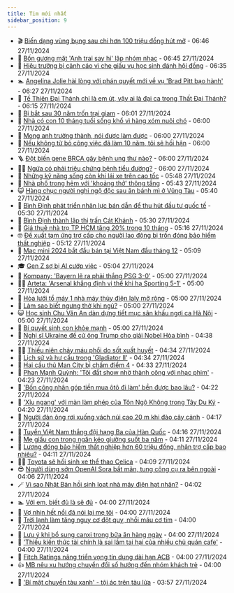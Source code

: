 ```yaml
---
title: Tim mới nhất
sidebar_position: 9
---
```


<!-- vnexpress-tin-moi-nhat:START -->
- 🎬 [Biến dạng vùng bụng sau chi hơn 100 triệu đồng hút mỡ](https://vnexpress.net/bien-dang-vung-bung-sau-chi-hon-100-trieu-dong-hut-mo-4820969.html) - 06:46 27/11/2024
- 🐎 [Bốn gương mặt &#39;Anh trai say hi&#39; lập nhóm nhạc](https://vnexpress.net/bon-guong-mat-anh-trai-say-hi-lap-nhom-nhac-4820843.html) - 06:45 27/11/2024
- 🦍 [Hiệu trưởng bị cảnh cáo vì che giấu vụ học sinh đánh hội đồng](https://vnexpress.net/hieu-truong-bi-canh-cao-vi-che-giau-vu-hoc-sinh-danh-hoi-dong-4820977.html) - 06:35 27/11/2024
- 🏊 [Angelina Jolie hài lòng với phán quyết mới về vụ &#39;Brad Pitt bạo hành&#39;](https://vnexpress.net/angelina-jolie-hai-long-voi-phan-quyet-moi-ve-vu-brad-pitt-bao-hanh-4820827.html) - 06:27 27/11/2024
- 🎊 [Tề Thiên Đại Thánh chỉ là em út, vậy ai là đại ca trong Thất Đại Thánh?](https://vnexpress.net/te-thien-dai-thanh-chi-la-em-ut-vay-ai-la-dai-ca-trong-that-dai-thanh-4820845.html) - 06:15 27/11/2024
- 🎃 [Bị bắt sau 30 năm trốn trại giam](https://vnexpress.net/bi-bat-sau-30-nam-tron-trai-giam-4820975.html) - 06:01 27/11/2024
- 🧰 [Nhà có con 10 tháng tuổi sống khổ vì hàng xóm nuôi chó](https://vnexpress.net/nha-co-con-10-thang-tuoi-song-kho-vi-hang-xom-nuoi-cho-4820867.html) - 06:00 27/11/2024
- 🔭 [Mong anh trưởng thành, nói được làm được](https://vnexpress.net/mong-anh-truong-thanh-noi-duoc-lam-duoc-4820813.html) - 06:00 27/11/2024
- 🫶 [Nếu không từ bỏ công việc đã làm 10 năm, tôi sẽ hối hận](https://vnexpress.net/neu-khong-tu-bo-cong-viec-da-lam-10-nam-toi-se-hoi-han-4819545.html) - 06:00 27/11/2024
- 🪜 [Đột biến gene BRCA gây bệnh ung thư nào?](https://vnexpress.net/dot-bien-gene-brca-gay-benh-ung-thu-nao-4820882.html) - 06:00 27/11/2024
- 👨‍🏫 [Ngứa có phải triệu chứng bệnh tiểu đường?](https://vnexpress.net/ngua-co-phai-trieu-chung-benh-tieu-duong-4820860.html) - 06:00 27/11/2024
- 🎊 [Những kỹ năng sống còn khi lái xe trên cao tốc](https://vnexpress.net/nhung-ky-nang-song-con-khi-lai-xe-tren-cao-toc-4820138.html) - 05:48 27/11/2024
- 🎊 [Nhà phố trong hẻm với &#39;khoảng thở&#39; thông tầng](https://vnexpress.net/nha-pho-trong-hem-voi-khoang-tho-thong-tang-4820928.html) - 05:43 27/11/2024
- 😺 [Hàng chục người nghi ngộ độc sau ăn bánh mì ở Vũng Tàu](https://vnexpress.net/ngo-doc-banh-mi-co-ba-vung-tau-4820965.html) - 05:40 27/11/2024
- 🐘 [Bình Định phát triển nhân lực bán dẫn để thu hút đầu tư quốc tế](https://vnexpress.net/binh-dinh-phat-trien-nhan-luc-ban-dan-de-thu-hut-dau-tu-quoc-te-4820896.html) - 05:30 27/11/2024
- 🌁 [Bình Định thành lập thị trấn Cát Khánh](https://vnexpress.net/binh-dinh-thanh-lap-thi-tran-cat-khanh-4820840.html) - 05:30 27/11/2024
- 🐲 [Giá thuê nhà trọ TP HCM tăng 20% trong 10 tháng](https://vnexpress.net/gia-thue-nha-tro-tp-hcm-tang-20-trong-10-thang-4820846.html) - 05:16 27/11/2024
- 🤓 [Đề xuất tạm ứng trợ cấp cho người lao động bị trốn đóng bảo hiểm thất nghiệp](https://vnexpress.net/de-xuat-tam-ung-tro-cap-cho-nguoi-lao-dong-bi-tron-dong-bao-hiem-that-nghiep-4820891.html) - 05:12 27/11/2024
- 💪 [Mac mini 2024 bắt đầu bán tại Việt Nam đầu tháng 12](https://vnexpress.net/mac-mini-2024-bat-dau-ban-tai-viet-nam-dau-thang-12-4820744.html) - 05:09 27/11/2024
- 🎓 [Gen Z sợ bị AI cướp việc](https://vnexpress.net/gen-z-so-bi-ai-cuop-viec-4820951.html) - 05:04 27/11/2024
- 🫣 [Kompany: &#39;Bayern lẽ ra phải thắng PSG 3-0&#39;](https://vnexpress.net/kompany-bayern-le-ra-phai-thang-psg-3-0-4820812.html) - 05:00 27/11/2024
- 🧑‍💻 [Arteta: &#39;Arsenal khẳng định vị thế khi hạ Sporting 5-1&#39;](https://vnexpress.net/arteta-arsenal-khang-dinh-vi-the-khi-ha-sporting-5-1-4820777.html) - 05:00 27/11/2024
- 🐲 [Hòa lưới tổ máy 1 nhà máy thủy điện Ialy mở rộng](https://vnexpress.net/hoa-luoi-to-may-1-nha-may-thuy-dien-ialy-mo-rong-4820661.html) - 05:00 27/11/2024
- 🌝 [Làm sao biết ngưng thở khi ngủ?](https://vnexpress.net/lam-sao-biet-ngung-tho-khi-ngu-4820899.html) - 05:00 27/11/2024
- 😺 [Học sinh Chu Văn An dàn dựng tiết mục sân khấu ngợi ca Hà Nội](https://vnexpress.net/hoc-sinh-chu-van-an-dan-dung-tiet-muc-san-khau-ngoi-ca-ha-noi-4820879.html) - 05:00 27/11/2024
- 🐎 [Bí quyết sinh con khỏe mạnh](https://vnexpress.net/bi-quyet-sinh-con-khoe-manh-4820612.html) - 05:00 27/11/2024
- 🎡 [Nghị sĩ Ukraine đề cử ông Trump cho giải Nobel Hòa bình](https://vnexpress.net/nghi-si-ukraine-de-cu-ong-trump-cho-giai-nobel-hoa-binh-4820917.html) - 04:38 27/11/2024
- 👨‍🏫 [Thiếu niên chảy máu phổi do sốt xuất huyết](https://vnexpress.net/thieu-nien-chay-mau-phoi-do-sot-xuat-huyet-4819744.html) - 04:34 27/11/2024
- 🦆 [Lịch sử và hư cấu trong &#39;Gladiator II&#39;](https://vnexpress.net/lich-su-va-hu-cau-trong-gladiator-ii-4820339.html) - 04:34 27/11/2024
- 🚦 [Hai cầu thủ Man City bị chấm điểm 4](https://vnexpress.net/hai-cau-thu-man-city-bi-cham-diem-4-4820885.html) - 04:33 27/11/2024
- 💫 [Phan Mạnh Quỳnh: &#39;Tôi đắt show nhờ thành công với nhạc phim&#39;](https://vnexpress.net/phan-manh-quynh-toi-dat-show-nho-thanh-cong-voi-nhac-phim-4820792.html) - 04:23 27/11/2024
- 🎉 [&#39;Bốn công nhân góp tiền mua ôtô đi làm&#39; bền được bao lâu?](https://vnexpress.net/bon-cong-nhan-gop-tien-mua-oto-di-lam-ben-duoc-bao-lau-4820933.html) - 04:22 27/11/2024
- 🌋 [&#39;Xỉu ngang&#39; với màn làm phép của Tôn Ngộ Không trong Tây Du Ký](https://vnexpress.net/xiu-ngang-voi-man-lam-phep-cua-ton-ngo-khong-trong-tay-du-ky-4820913.html) - 04:20 27/11/2024
- 🤖 [Người đàn ông rơi xuống vách núi cao 20 m khi đào cây cảnh](https://vnexpress.net/nguoi-dan-ong-roi-xuong-vach-nui-cao-20-m-khi-dao-cay-canh-4820910.html) - 04:17 27/11/2024
- 🦏 [Tuyển Việt Nam thắng đội hạng Ba của Hàn Quốc](https://vnexpress.net/tuyen-viet-nam-thang-doi-hang-ba-cua-han-quoc-4820931.html) - 04:16 27/11/2024
- 🦩 [Mẹ giấu con trong ngăn kéo giường suốt ba năm](https://vnexpress.net/me-giau-con-moi-sinh-trong-ngan-keo-giuong-suot-ba-nam-4820895.html) - 04:11 27/11/2024
- 👺 [Lương đóng bảo hiểm thất nghiệp hơn 60 triệu đồng, nhận trợ cấp bao nhiêu?](https://vnexpress.net/luong-dong-bao-hiem-that-nghiep-hon-60-trieu-dong-nhan-tro-cap-bao-nhieu-4820907.html) - 04:11 27/11/2024
- 🧑‍🏫 [Toyota sẽ hồi sinh xe thể thao Celica](https://vnexpress.net/toyota-se-hoi-sinh-xe-the-thao-celica-4820807.html) - 04:09 27/11/2024
- 😎 [Người dùng sớm OpenAI Sora bất mãn, tung công cụ ra bên ngoài](https://vnexpress.net/nguoi-dung-som-openai-sora-bat-man-tung-cong-cu-ra-ben-ngoai-4820849.html) - 04:06 27/11/2024
- 🪄 [Vì sao Nhật Bản hồi sinh loạt nhà máy điện hạt nhân?](https://vnexpress.net/vi-sao-nhat-ban-hoi-sinh-loat-nha-may-dien-hat-nhan-4820884.html) - 04:02 27/11/2024
- 🏊 [Với em, biết đủ là sẽ đủ](https://vnexpress.net/voi-em-biet-du-la-se-du-4820811.html) - 04:00 27/11/2024
- 💃 [Vợ nhịn hết nổi đã nói lại mẹ tôi](https://vnexpress.net/vo-nhin-het-noi-da-noi-lai-me-toi-4820773.html) - 04:00 27/11/2024
- 🦆 [Trời lạnh làm tăng nguy cơ đột quỵ, nhồi máu cơ tim](https://vnexpress.net/troi-lanh-lam-tang-nguy-co-dot-quy-nhoi-mau-co-tim-4820901.html) - 04:00 27/11/2024
- 🎊 [Lưu ý khi bổ sung canxi trong bữa ăn hàng ngày](https://vnexpress.net/luu-y-khi-bo-sung-canxi-trong-bua-an-hang-ngay-4820889.html) - 04:00 27/11/2024
- 👺 [&#39;Thiếu kiến thức tài chính là sai lầm tai hại của nhiều chủ quán cafe&#39;](https://vnexpress.net/thieu-kien-thuc-tai-chinh-la-sai-lam-tai-hai-cua-nhieu-chu-quan-cafe-4820858.html) - 04:00 27/11/2024
- 🎡 [Fitch Ratings nâng triển vọng tín dụng dài hạn ACB](https://vnexpress.net/fitch-ratings-nang-trien-vong-tin-dung-dai-han-acb-4820682.html) - 04:00 27/11/2024
- 👍 [MB nêu xu hướng chuyển đổi số hướng đến nhóm khách trẻ](https://vnexpress.net/mb-neu-xu-huong-chuyen-doi-so-huong-den-nhom-khach-tre-4818949.html) - 04:00 27/11/2024
- 🐎 [&#39;Bí mật chuyến tàu xanh&#39; - tội ác trên tàu lửa](https://vnexpress.net/bi-mat-chuyen-tau-xanh-toi-ac-tren-tau-lua-4819792.html) - 03:57 27/11/2024<!-- vnexpress-tin-moi-nhat:END -->
